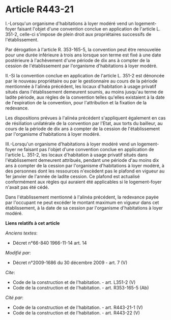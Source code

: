 # Article R443-21

I.-Lorsqu'un organisme d'habitations à loyer modéré vend un logement-foyer faisant l'objet d'une convention conclue en
application de l'article L. 351-2, celle-ci s'impose de plein droit aux propriétaires successifs de l'établissement. 

Par dérogation à l'article R. 353-165-5, la convention peut être renouvelée pour une durée inférieure à trois ans lorsque son
terme est fixé à une date postérieure à l'achèvement d'une période de dix ans à compter de la cession de l'établissement par
l'organisme d'habitations à loyer modéré. 

II.-Si la convention conclue en application de l'article L. 351-2 est dénoncée par le nouveau propriétaire ou par le
gestionnaire au cours de la période mentionnée à l'alinéa précédent, les locaux d'habitation à usage privatif situés dans
l'établissement demeurent soumis, au moins jusqu'au terme de ladite période, aux règles de la convention telles qu'elles
existaient à la date de l'expiration de la convention, pour l'attribution et la fixation de la redevance. 

Les dispositions prévues à l'alinéa précédent s'appliquent également en cas de résiliation unilatérale de la convention par
l'Etat, aux torts du bailleur, au cours de la période de dix ans à compter de la cession de l'établissement par l'organisme
d'habitations à loyer modéré. 

III.-Lorsqu'un organisme d'habitations à loyer modéré vend un logement-foyer ne faisant pas l'objet d'une convention conclue
en application de l'article L. 351-2, les locaux d'habitation à usage privatif situés dans l'établissement demeurent
attribués, pendant une période d'au moins dix ans à compter de la cession par l'organisme d'habitations à loyer modéré, à des
personnes dont les ressources n'excèdent pas le plafond en vigueur au 1er janvier de l'année de ladite cession. Ce plafond
est actualisé conformément aux règles qui auraient été applicables si le logement-foyer n'avait pas été cédé. 

Dans l'établissement mentionné à l'alinéa précédent, la redevance payée par l'occupant ne peut excéder le montant maximum en
vigueur dans cet établissement, à la date de sa cession par l'organisme d'habitations à loyer modéré.

**Liens relatifs à cet article**

_Anciens textes_:

  - Décret n°66-840 1966-11-14 art. 14

_Modifié par_:

  - Décret n°2009-1686 du 30 décembre 2009 - art. 7 (V)

_Cite_:

  - Code de la construction et de l'habitation. - art. L351-2 (V)
  - Code de la construction et de l'habitation. - art. R353-165-5 (Ab)

_Cité par_:

  - Code de la construction et de l'habitation. - art. R443-21-1 (V)
  - Code de la construction et de l'habitation. - art. R443-22 (V)
